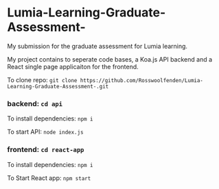 # Lumia-Learning-Graduate-Assessment-
My submission for the graduate assessment for Lumia learning.

My project contains to seperate code bases, a Koa.js API backend and a React single page applicaiton for the frontend.

To clone repo: `git clone https://github.com/Rosswoolfenden/Lumia-Learning-Graduate-Assessment-.git`

### backend: `cd api`

To install dependencies: `npm i`

To start API: `node index.js`

### frontend: `cd react-app`

To install dependencies: `npm i`

To Start React app: `npm start`




